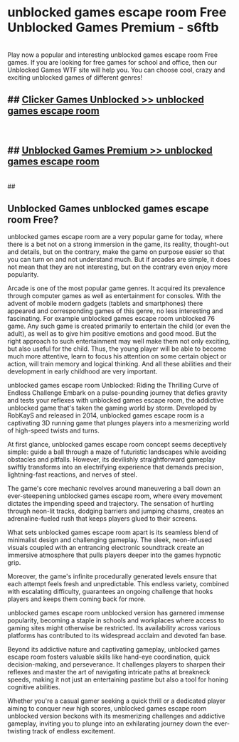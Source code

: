 # unblocked games escape room Free Unblocked Games Premium - s6ftb <br>
<br>
Play now a popular and interesting unblocked games escape room Free games. If you are looking for free games for school and office, then our Unblocked Games WTF site will help you. You can choose cool, crazy and exciting unblocked games of different genres!


## ##  [Clicker Games Unblocked >> unblocked games escape room](http://freeplayer.one?title=unblocked_games_escape_room&ref=M1)
  <br>

##  ## [Unblocked Games Premium >> unblocked games escape room](http://freeplayer.one?title=unblocked_games_escape_room&ref=M1)
  <br>
  ##



## Unblocked Games unblocked games escape room Free?

unblocked games escape room are a very popular game for today, where there is a bet not on a strong immersion in the game, its reality, thought-out and details, but on the contrary, make the game on purpose easier so that you can turn on and not understand much. But if arcades are simple, it does not mean that they are not interesting, but on the contrary even enjoy more popularity.

Arcade is one of the most popular game genres. It acquired its prevalence through computer games as well as entertainment for consoles. With the advent of mobile modern gadgets (tablets and smartphones) there appeared and corresponding games of this genre, no less interesting and fascinating. For example unblocked games escape room unblocked 76 game. Any such game is created primarily to entertain the child (or even the adult), as well as to give him positive emotions and good mood. But the right approach to such entertainment may well make them not only exciting, but also useful for the child. Thus, the young player will be able to become much more attentive, learn to focus his attention on some certain object or action, will train memory and logical thinking. And all these abilities and their development in early childhood are very important.

unblocked games escape room Unblocked: Riding the Thrilling Curve of Endless Challenge
Embark on a pulse-pounding journey that defies gravity and tests your reflexes with unblocked games escape room, the addictive unblocked game that's taken the gaming world by storm. Developed by RobKayS and released in 2014, unblocked games escape room is a captivating 3D running game that plunges players into a mesmerizing world of high-speed twists and turns.

At first glance, unblocked games escape room concept seems deceptively simple: guide a ball through a maze of futuristic landscapes while avoiding obstacles and pitfalls. However, its devilishly straightforward gameplay swiftly transforms into an electrifying experience that demands precision, lightning-fast reactions, and nerves of steel.

The game's core mechanic revolves around maneuvering a ball down an ever-steepening unblocked games escape room, where every movement dictates the impending speed and trajectory. The sensation of hurtling through neon-lit tracks, dodging barriers and jumping chasms, creates an adrenaline-fueled rush that keeps players glued to their screens.

What sets unblocked games escape room apart is its seamless blend of minimalist design and challenging gameplay. The sleek, neon-infused visuals coupled with an entrancing electronic soundtrack create an immersive atmosphere that pulls players deeper into the games hypnotic grip.

Moreover, the game's infinite procedurally generated levels ensure that each attempt feels fresh and unpredictable. This endless variety, combined with escalating difficulty, guarantees an ongoing challenge that hooks players and keeps them coming back for more.

unblocked games escape room unblocked version has garnered immense popularity, becoming a staple in schools and workplaces where access to gaming sites might otherwise be restricted. Its availability across various platforms has contributed to its widespread acclaim and devoted fan base.

Beyond its addictive nature and captivating gameplay, unblocked games escape room fosters valuable skills like hand-eye coordination, quick decision-making, and perseverance. It challenges players to sharpen their reflexes and master the art of navigating intricate paths at breakneck speeds, making it not just an entertaining pastime but also a tool for honing cognitive abilities.

Whether you're a casual gamer seeking a quick thrill or a dedicated player aiming to conquer new high scores, unblocked games escape room unblocked version beckons with its mesmerizing challenges and addictive gameplay, inviting you to plunge into an exhilarating journey down the ever-twisting track of endless excitement.